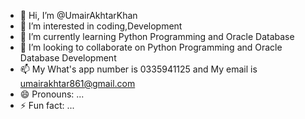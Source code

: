 - 👋 Hi, I’m @UmairAkhtarKhan
- 👀 I’m interested in coding,Development
- 🌱 I’m currently learning Python Programming and Oracle Database
- 💞️ I’m looking to collaborate on Python Programming and Oracle Database Development
- 📫 My What's app number is 0335941125 and My email is umairakhtar861@gmail.com
- 😄 Pronouns: ...
- ⚡ Fun fact: ...

<!---
UmairAkhtarKhan/UmairAkhtarKhan is a ✨ special ✨ repository because its `README.md` (this file) appears on your GitHub profile.
You can click the Preview link to take a look at your changes.
--->
